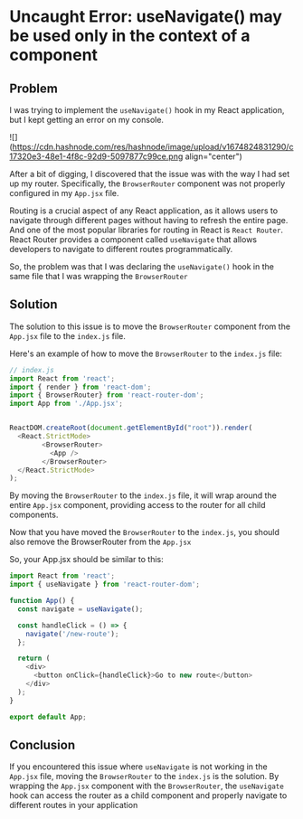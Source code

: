 # Uncaught Error: useNavigate() may be used only in the context of a <Router> component

## Problem

I was trying to implement the `useNavigate()` hook in my React application, but I kept getting an error on my console.

![](https://cdn.hashnode.com/res/hashnode/image/upload/v1674824831290/c17320e3-48e1-4f8c-92d9-5097877c99ce.png align="center")

After a bit of digging, I discovered that the issue was with the way I had set up my router. Specifically, the `BrowserRouter` component was not properly configured in my `App.jsx` file.

Routing is a crucial aspect of any React application, as it allows users to navigate through different pages without having to refresh the entire page. And one of the most popular libraries for routing in React is `React Router`. React Router provides a component called `useNavigate` that allows developers to navigate to different routes programmatically.

So, the problem was that I was declaring the `useNavigate()` hook in the same file that I was wrapping the `BrowserRouter`

## Solution

The solution to this issue is to move the `BrowserRouter` component from the `App.jsx` file to the `index.js` file.

Here's an example of how to move the `BrowserRouter` to the `index.js` file:

```javascript
// index.js
import React from 'react';
import { render } from 'react-dom';
import { BrowserRouter} from 'react-router-dom';
import App from './App.jsx';


ReactDOM.createRoot(document.getElementById("root")).render(
  <React.StrictMode>
        <BrowserRouter>
          <App />
        </BrowserRouter>
  </React.StrictMode>
);
```

By moving the `BrowserRouter` to the `index.js` file, it will wrap around the entire `App.jsx` component, providing access to the router for all child components.

Now that you have moved the `BrowserRouter` to the `index.js`, you should also remove the BrowserRouter from the `App.jsx`

So, your App.jsx should be similar to this:

```javascript
import React from 'react';
import { useNavigate } from 'react-router-dom';

function App() {
  const navigate = useNavigate();

  const handleClick = () => {
    navigate('/new-route');
  };

  return (
    <div>
      <button onClick={handleClick}>Go to new route</button>
    </div>
  );
}

export default App;
```

## Conclusion

If you encountered this issue where `useNavigate` is not working in the `App.jsx` file, moving the `BrowserRouter` to the `index.js` is the solution. By wrapping the `App.jsx` component with the `BrowserRouter`, the `useNavigate` hook can access the router as a child component and properly navigate to different routes in your application